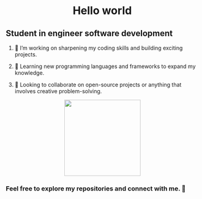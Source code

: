 
<h1 align="center"> Hello world</h1>
<h2 align="left" height="50px">Student in engineer software development</h2>

<ol>
<li><p align="left" height="20px">🔭 I’m working on sharpening my coding skills and building exciting projects.</p></li>
<li><p align="left" height="20px">🌱 Learning new programming languages and frameworks to expand my knowledge.</p></li>
<li><p align="left" height="20px">👯 Looking to collaborate on open-source projects or anything that involves creative problem-solving.</p></li>
</ol>

<div align="center">
  <img src="https://www.behance.net/gallery/165485635/SITEWEB/modules/933310123" height="199px" />
</div>

<div align="center">
  <h3 align="left">Feel free to explore my repositories and connect with me. 🚀</h3> 
</div>
